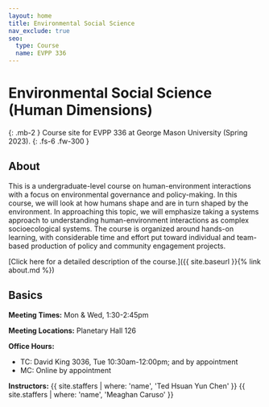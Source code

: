 ```yaml
---
layout: home
title: Environmental Social Science
nav_exclude: true
seo:
  type: Course
  name: EVPP 336
---
```


# Environmental Social Science (Human Dimensions)
{: .mb-2 }
Course site for EVPP 336 at George Mason University (Spring 2023).
{: .fs-6 .fw-300 }

## About

This is a undergraduate-level course on human-environment interactions with a focus on environmental governance and policy-making. In this course, we will look at how humans shape and are in turn shaped by the environment. In approaching this topic, we will emphasize taking a systems approach to understanding human-environment interactions as complex socioecological systems. The course is organized around hands-on learning, with considerable time and effort put toward individual and team-based production of policy and community engagement projects.

[Click here for a detailed description of the course.]({{ site.baseurl }}{% link about.md %})

## Basics

**Meeting Times:** Mon & Wed, 1:30-2:45pm

**Meeting Locations:** 
Planetary Hall 126

**Office Hours:** 
- TC: David King 3036, Tue 10:30am-12:00pm; and by appointment
- MC: Online by appointment

**Instructors:**
{{ site.staffers | where: 'name', 'Ted Hsuan Yun Chen' }}
{{ site.staffers | where: 'name', 'Meaghan Caruso' }}

